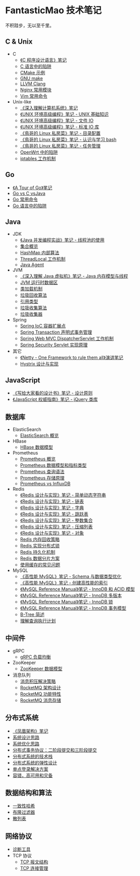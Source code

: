 # FantasticMao 技术笔记

不积跬步，无以至千里。

## C & Unix

- C
  - [《C 程序设计语言》笔记](<C & Unix/C/《C 程序设计语言》笔记.md>)
  - [C 语言中的陷阱](<C & Unix/C/C 语言中的陷阱.md>)
  - [CMake 示例](<C & Unix/C/CMake 示例.md>)
  - [GNU make](<C & Unix/C/GNU make.md>)
  - [LLVM Clang](<C & Unix/C/LLVM Clang.md>)
  - [Nginx 常用模块](<C & Unix/C/Nginx 常用模块.md>)
  - [Vim 常用命令](<C & Unix/C/Vim 常用命令.md>)
- Unix-like
  - [《深入理解计算机系统》笔记](<C & Unix/Unix-like/《深入理解计算机系统》笔记.md>)
  - [《UNIX 环境高级编程》笔记 - UNIX 基础知识](<C & Unix/Unix-like/《UNIX 环境高级编程》笔记 - UNIX 基础知识.md>)
  - [《UNIX 环境高级编程》笔记 - 文件 IO](<C & Unix/Unix-like/《UNIX 环境高级编程》笔记 - 文件 IO.md>)
  - [《UNIX 环境高级编程》笔记 - 标准 IO 库](<C & Unix/Unix-like/《UNIX 环境高级编程》笔记 - 标准 IO 库.md>)
  - [《鳥哥的 Linux 私房菜》笔记 - 目录配置](<C & Unix/Unix-like/《鳥哥的 Linux 私房菜》笔记 - 目录配置.md>)
  - [《鳥哥的 Linux 私房菜》笔记 - 认识与学习 bash](<C & Unix/Unix-like/《鳥哥的 Linux 私房菜》笔记 - 认识与学习 bash.md>)
  - [《鳥哥的 Linux 私房菜》笔记 - 任务管理](<C & Unix/Unix-like/《鳥哥的 Linux 私房菜》笔记 - 任务管理.md>)
  - [OpenWrt 中的陷阱](<C & Unix/Unix-like/OpenWrt 中的陷阱.md>)
  - [iptables 工作机制](<C & Unix/Unix-like/iptables 工作机制.md>)

## Go

- [《A Tour of Go》笔记](<Go/《A Tour of Go》笔记.md>)
- [Go vs C vsJava](<Go/Go vs C vsJava.md>)
- [Go 常用命令](<Go/Go 常用命令.md>)
- [Go 语言中的陷阱](<Go/Go 语言中的陷阱.md>)

## Java

- JDK
  - [《Java 并发编程实战》笔记 - 线程池的使用](<Java/JDK/《Java 并发编程实战》笔记 - 线程池的使用.md>)
  - [集合概览](<Java/JDK/集合概览.md>)
  - [HashMap 内部算法](<Java/JDK/HashMap 内部算法.md>)
  - [ThreadLocal 工作机制](<Java/JDK/ThreadLocal 工作机制.md>)
  - [Java Agent](<Java/JDK/Java Agent.md>)
- JVM
  - [《深入理解 Java 虚拟机》笔记 - Java 内存模型与线程](<Java/JVM/《深入理解 Java 虚拟机》笔记 - Java 内存模型与线程.md>)
  - [JVM 运行时数据区](<Java/JVM/JVM 运行时数据区.md>)
  - [类加载机制](<Java/JVM/类加载机制.md>)
  - [垃圾回收算法](<Java/JVM/垃圾回收算法.md>)
  - [引用类型](<Java/JVM/引用类型.md>)
  - [垃圾收集算法](<Java/JVM/垃圾收集算法.md>)
  - [垃圾收集器](<Java/JVM/垃圾收集器.md>)
- Spring
  - [Spring IoC 容器扩展点](<Java/Spring/Spring IoC 容器扩展点.md>)
  - [Spring Transaction 声明式事务管理](<Java/Spring/Spring Transaction 声明式事务管理.md>)
  - [Spring Web MVC DispatcherServlet 工作机制](<Java/Spring/Spring Web MVC DispatcherServlet 工作机制.md>)
  - [Spring Security Servlet 实现原理](<Java/Spring/Spring Security Servlet 实现原理.md>)
- 其它
  - [《Netty - One Framework to rule them all》演讲笔记](<Java/其它/《Netty - One Framework to rule them all》演讲笔记.md>)
  - [Hystrix 设计与实现](<Java/其它/Hystrix 设计与实现.md>)

## JavaScript

- [《写给大家看的设计书》笔记 - 设计原则](<JavaScript/《写给大家看的设计书》笔记 - 设计原则.md>)
- [《JavaScript 权威指南》笔记 - jQuery 类库](<JavaScript/《JavaScript 权威指南》笔记 - jQuery 类库.md>)

## 数据库

- ElasticSearch
  - [ElasticSearch 概览](<数据库/ElasticSearch/ElasticSearch 概览.md>)
- HBase
  - [HBase 数据模型](<数据库/HBase/HBase 数据模型.md>)
- Prometheus
  - [Prometheus 概览](<数据库/Prometheus/Prometheus 概览.md>)
  - [Prometheus 数据模型和指标类型](<数据库/Prometheus/Prometheus 数据模型和指标类型.md>)
  - [Prometheus 查询语法](<数据库/Prometheus/Prometheus 查询语法.md>)
  - [Prometheus 存储原理](<数据库/Prometheus/Prometheus 存储原理.md>)
  - [Prometheus vs InfluxDB](<数据库/Prometheus/Prometheus vs InfluxDB.md>)
- Redis
  - [《Redis 设计与实现》笔记 - 简单动态字符串](<数据库/Redis/《Redis 设计与实现》笔记 - 简单动态字符串.md>)
  - [《Redis 设计与实现》笔记 - 链表](<数据库/Redis/《Redis 设计与实现》笔记 - 链表.md>)
  - [《Redis 设计与实现》笔记 - 字典](<数据库/Redis/《Redis 设计与实现》笔记 - 字典.md>)
  - [《Redis 设计与实现》笔记 - 跳跃表](<数据库/Redis/《Redis 设计与实现》笔记 - 跳跃表.md>)
  - [《Redis 设计与实现》笔记 - 整数集合](<数据库/Redis/《Redis 设计与实现》笔记 - 整数集合.md>)
  - [《Redis 设计与实现》笔记 - 压缩列表](<数据库/Redis/《Redis 设计与实现》笔记 - 压缩列表.md>)
  - [《Redis 设计与实现》笔记 - 对象](<数据库/Redis/《Redis 设计与实现》笔记 - 对象.md>)
  - [Redis 内存回收策略](<数据库/Redis/Redis 内存回收策略.md>)
  - [Redis 实现分布式锁](<数据库/Redis/Redis 实现分布式锁.md>)
  - [Redis 持久化机制](<数据库/Redis/Redis 持久化机制.md>)
  - [Redis 数据分片方案](<数据库/Redis/Redis 数据分片方案.md>)
  - [使用缓存的常见问题](<数据库/Redis/使用缓存的常见问题.md>)
- MySQL
  - [《高性能 MySQL》笔记 - Schema 与数据类型优化](<数据库/MySQL/《高性能 MySQL》笔记 - Schema 与数据类型优化.md>)
  - [《高性能 MySQL》笔记 - 创建高性能的索引](<数据库/MySQL/《高性能 MySQL》笔记 - 创建高性能的索引.md>)
  - [《MySQL Reference Manual》笔记 - InnoDB 和 ACID 模型](<数据库/MySQL/《MySQL Reference Manual》笔记 - InnoDB 和 ACID 模型.md>)
  - [《MySQL Reference Manual》笔记 - InnoDB 多版本](<数据库/MySQL/《MySQL Reference Manual》笔记 - InnoDB 多版本.md>)
  - [《MySQL Reference Manual》笔记 - InnoDB 锁](<数据库/MySQL/《MySQL Reference Manual》笔记 - InnoDB 锁.md>)
  - [《MySQL Reference Manual》笔记 - InnoDB 事务模型](<数据库/MySQL/《MySQL Reference Manual》笔记 - InnoDB 事务模型.md>)
  - [B-Tree 简述](<数据库/MySQL/B-Tree 简述.md>)
  - [理解查询执行计划](<数据库/MySQL/理解查询执行计划.md>)

## 中间件

- gRPC
  - [gRPC 负载均衡](<中间件/gRPC/gRPC 负载均衡.md>)
- ZooKeeper
  - [ZooKeeper 数据模型](<中间件/zookeeper/ZooKeeper 数据模型.md>)
- 消息队列
  - [消息积压解决策略](<中间件/消息列队/消息积压解决策略.md>)
  - [RocketMQ 架构设计](<中间件/消息列队/RocketMQ 架构设计.md>)
  - [RocketMQ 功能特性](<中间件/消息列队/RocketMQ 功能特性.md>)
  - [RocketMQ 消息存储](<中间件/消息列队/RocketMQ 消息存储.md>)

## 分布式系统

- [《凤凰架构》笔记](<分布式系统/《凤凰架构》笔记.md>)
- [系统设计思路](<分布式系统/系统设计思路.md>)
- [系统优化思路](<分布式系统/系统优化思路.md>)
- [分布式事务协议：二阶段提交和三阶段提交](<分布式系统/分布式事务协议：二阶段提交和三阶段提交.md>)
- [分布式系统的技术栈](<分布式系统/分布式系统的技术栈.md>)
- [分布式系统的弹性设计](<分布式系统/分布式系统的弹性设计.md>)
- [单点登录解决方案](<分布式系统/单点登录解决方案.md>)
- [容错，高可用和灾备](<分布式系统/容错，高可用和灾备.md>)

## 数据结构和算法

- [一致性哈希](<数据结构和算法/一致性哈希.md>)
- [布隆过滤器](<数据结构和算法/布隆过滤器.md>)
- [散列表](<数据结构和算法/散列表.md>)

## 网络协议

- [诊断工具](<网络协议/诊断工具.md>)
- TCP 协议
  - [TCP 报文结构](<网络协议/TCP 协议/TCP 报文结构.md>)
  - [TCP 连接管理](<网络协议/TCP 协议/TCP 连接管理.md>)
